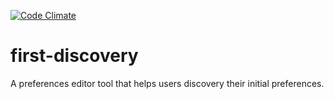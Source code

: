 [![Code Climate](https://codeclimate.com/github/fluid-project/first-discovery/badges/gpa.svg)](https://codeclimate.com/github/fluid-project/first-discovery)

# first-discovery
A preferences editor tool that helps users discovery their initial preferences.
